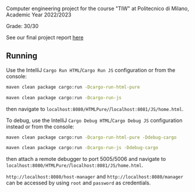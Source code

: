 Computer engineering project for the course "TIW" 
at Politecnico di Milano, Academic Year 2022/2023

Grade: 30/30 
  
See our final project report [here](./docs/TIWProjectSpangaroFerlin.pdf)

## Running
Use the IntelliJ `Cargo Run HTML`/`Cargo Run JS` configuration or from the console:
```bash
maven clean package cargo:run -Dcargo-run-html-pure
```
```bash
maven clean package cargo:run -Dcargo-run-js
```
then navigate to `localhost:8080/HTMLPure/`/`localhost:8081/JS/home.html`.

To debug, use the IntelliJ `Cargo Debug HTML`/`Cargo Debug JS` configuration instead or from the console:
```bash
maven clean package cargo:run -Dcargo-run-html-pure -Ddebug-cargo
```
```bash
maven clean package cargo:run -Dcargo-run-js -Ddebug-cargo
```
then attach a remote debugger to port 5005/5006 and navigate to `localhost:8080/HTMLPure/`/`localhost:8081/JS/home.html`.

`http://localhost:8080/host-manager` and `http://localhost:8080/manager`
can be accessed by using `root` and `password` as credentials.
